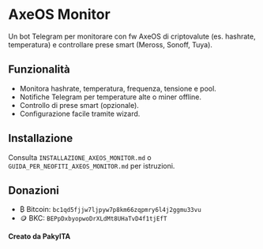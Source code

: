 # AxeOS Monitor

Un bot Telegram per monitorare con fw AxeOS di criptovalute (es. hashrate, temperatura) e controllare prese smart (Meross, Sonoff, Tuya).

## Funzionalità
- Monitora hashrate, temperatura, frequenza, tensione e pool.
- Notifiche Telegram per temperature alte o miner offline.
- Controllo di prese smart (opzionale).
- Configurazione facile tramite wizard.

## Installazione
Consulta `INSTALLAZIONE_AXEOS_MONITOR.md` o `GUIDA_PER_NEOFITI_AXEOS_MONITOR.md` per istruzioni.

## Donazioni
- ₿ Bitcoin: `bc1qd5fjjw7ljpyw7p8km66zqpmry6l4j2ggmu33vu`
- 🪙 BKC: `BEPpDxbyopwoDrXLdMt8UHaTvD4f1tjEfT`

**Creato da PakyITA**
